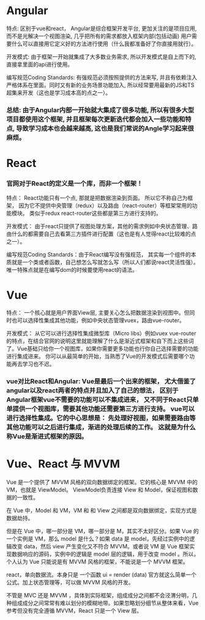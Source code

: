 # Angular

 特点: 区别于vue和react， Angular是综合框架开发平台, 更加关注的是项目应用, 而不是光解决一个视图渲染, 几乎把所有的需求都放入框架内部(包括动画) 用户需要什么可以直接用它定义好的方法进行使用（什么我都准备好了你直接用就行）。

开发模式: 由于框架一开始就集成了大多数业务需求, 所以开发模式是自上而下的, 直接拿里面的api进行使用。

编写规范Coding Standards: 有强规范必须按照提供的方法来写, 并且有依赖注入严格体系在里面。同时又有新的业务场景功能加入, 所以经常要用最新的JS和TS超集来开发（这也是学习成本高的点之一）。

### 总结: 由于Angular内部一开始就大集成了很多功能, 所以有很多大型项目都使用这个框架, 并且框架每次更新迭代都会加入一些功能和特点, 导致学习成本也会越来越高, 这也是我们常说的Angle学习起来很麻烦。

# React

### 官网对于React的定义是一个库，而非一个框架！

特点： React功能只有一个点, 那就是把数据渲染到页面。 所以它不称自己为框架， 因为它不提供中央管理（redux）以及路由（react-router）等框架常用的功能模块。 类似于redux react-router这些都是第三方进行支持的。

开发模式： 由于react只提供了视图处理方案，其他的需求例如中央状态管理、路由什么的都需要自己去看第三方插件进行配置（这也是有人觉得react比较难的点之一）。

编写规范Coding Standards：由于React编写没有强规范， 其实每一个组件的本质就是一个类或者函数，自己想怎么写就怎么写（所以人们都说react灵活性强）。 唯一特殊点就是在编写dom的时候要使用react的语法。

# Vue

特点： 一个核心就是用户界面View层, 主要关心怎么把数据渲染到视图中。但同时也可以选择性集成其他功能，例如中央状态管理vuex，路由vue-router。

开发模式： 从它可以进行选择性集成微型库（Micro libs）例如vuex vue-router的特点，在结合官网的说明这里就能理解了什么是渐近式框架和自下而上这些词了。Vue基础只给你一个视图库，如果你需要更多功能也行你自己选择需要的功能进行集成进来。 你可以从最简单的开始，当熟悉了Vue的开发模式后需要哪个功能再去学习也不迟。

### vue对比React和Angular: Vue是最后一个出来的框架， 尤大借鉴了angular以及react两者的特点并且加入了自己的想法， 区别于Angular框架vue不需要的功能可以不集成进来， 又不同于React只单单提供一个视图库，需要其他功能还需要第三方进行支持。 vue可以进行选择性集成。它的中心思想是： 先处理好视图，如果需要路由等其他功能可以之后进行集成，渐进的处理后续的工作。 这就是为什么称Vue是渐进式框架的原因。

# Vue、React 与 MVVM
Vue 是一个提供了 MVVM 风格的双向数据绑定的框架。它的核心是 MVVM 中的 VM，也就是 ViewModel。 ViewModel负责连接 View 和 Model，保证视图和数据的一致性。

在 Vue 中，Model 和 VM，VM 和 和 View 之间都是双向数据绑定，实现方式是数据劫持。

但是在 Vue 中，哪一部分是 VM，哪一部分是 M，其实不太好区分。如果 Vue 的一个实例是 VM，那么 model 是什么？如果 data 是 model，先经过实例中的逻辑改变 data，然后 view 产生变化又不符合 MVVM。或者说 VM 是 Vue 框架实现数据响应的源码，实例中的逻辑是 model 层的逻辑，用于改变 model 。所以，个人认为 Vue 只能说是有 MVVM 风格的框架，不能说是一个 MVVM 框架。

react，单向数据流。本身只是 一个函数 ui = render (data) 官方就这么简单一个公式。加上状态管理等，可以做 MVVM 风格的开发。

不管是 MVC 还是 MVVM ，具体到实际框架，组成成分之间都不会泾渭分明，几种组成成分之间常常有难以划分的模糊地带。如果忽略划分细节从整体来看，Vue 参考但没有完全遵循 MVVM，React 只是一个 View 层。